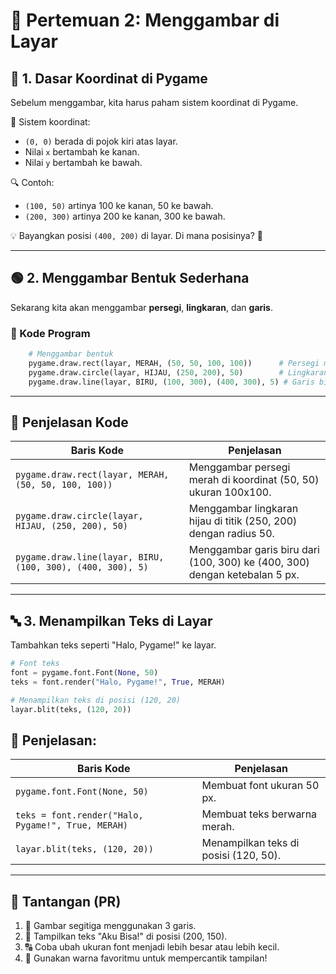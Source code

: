 # 🎨 Pertemuan 2: Menggambar di Layar

## 📍 1. Dasar Koordinat di Pygame

Sebelum menggambar, kita harus paham sistem koordinat di Pygame.

📌 Sistem koordinat:

- `(0, 0)` berada di pojok kiri atas layar.
- Nilai `x` bertambah ke kanan.
- Nilai `y` bertambah ke bawah.

🔍 Contoh:

- `(100, 50)` artinya 100 ke kanan, 50 ke bawah.
- `(200, 300)` artinya 200 ke kanan, 300 ke bawah.

💡 Bayangkan posisi `(400, 200)` di layar. Di mana posisinya? 🤔

---

## 🟢 2. Menggambar Bentuk Sederhana

Sekarang kita akan menggambar **persegi**, **lingkaran**, dan **garis**.

### 🧱 Kode Program

```python
    # Menggambar bentuk
    pygame.draw.rect(layar, MERAH, (50, 50, 100, 100))      # Persegi merah
    pygame.draw.circle(layar, HIJAU, (250, 200), 50)        # Lingkaran hijau
    pygame.draw.line(layar, BIRU, (100, 300), (400, 300), 5) # Garis biru
```

---

## 🧠 Penjelasan Kode

| Baris Kode                                                 | Penjelasan                                                                 |
| ---------------------------------------------------------- | -------------------------------------------------------------------------- |
| `pygame.draw.rect(layar, MERAH, (50, 50, 100, 100))`       | Menggambar persegi merah di koordinat (50, 50) ukuran 100x100.             |
| `pygame.draw.circle(layar, HIJAU, (250, 200), 50)`         | Menggambar lingkaran hijau di titik (250, 200) dengan radius 50.           |
| `pygame.draw.line(layar, BIRU, (100, 300), (400, 300), 5)` | Menggambar garis biru dari (100, 300) ke (400, 300) dengan ketebalan 5 px. |

---

## 🔤 3. Menampilkan Teks di Layar

Tambahkan teks seperti "Halo, Pygame!" ke layar.

```python
# Font teks
font = pygame.font.Font(None, 50)
teks = font.render("Halo, Pygame!", True, MERAH)

# Menampilkan teks di posisi (120, 20)
layar.blit(teks, (120, 20))
```

## 🧠 Penjelasan:

| Baris Kode                                         | Penjelasan                            |
| -------------------------------------------------- | ------------------------------------- |
| `pygame.font.Font(None, 50)`                       | Membuat font ukuran 50 px.            |
| `teks = font.render("Halo, Pygame!", True, MERAH)` | Membuat teks berwarna merah.          |
| `layar.blit(teks, (120, 20))`                      | Menampilkan teks di posisi (120, 50). |

---

## 🧪 Tantangan (PR)

1. 🔺 Gambar segitiga menggunakan 3 garis.
2. 📝 Tampilkan teks "Aku Bisa!" di posisi (200, 150).
3. 🔠 Coba ubah ukuran font menjadi lebih besar atau lebih kecil.
4. 🎨 Gunakan warna favoritmu untuk mempercantik tampilan!

